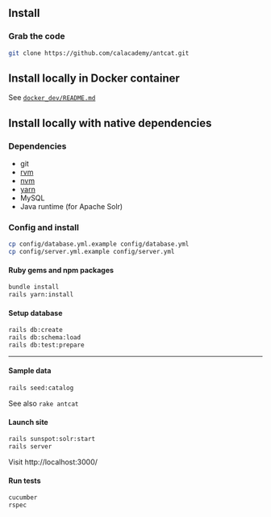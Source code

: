 ## Install

### Grab the code
```sh
git clone https://github.com/calacademy/antcat.git
```

## Install locally in Docker container
See [`docker_dev/README.md`](docker_dev/README.md)

## Install locally with native dependencies

### Dependencies
* git
* [rvm](https://rvm.io/rvm/install)
* [nvm](https://github.com/nvm-sh/nvm)
* [yarn](https://github.com/yarnpkg/yarn)
* MySQL
* Java runtime (for Apache Solr)

### Config and install
```sh
cp config/database.yml.example config/database.yml
cp config/server.yml.example config/server.yml
```

#### Ruby gems and npm packages
```sh
bundle install
rails yarn:install
```

#### Setup database
```sh
rails db:create
rails db:schema:load
rails db:test:prepare
```

---

#### Sample data
```sh
rails seed:catalog
```

See also `rake antcat`

#### Launch site
```sh
rails sunspot:solr:start
rails server
```

Visit http://localhost:3000/

#### Run tests
```sh
cucumber
rspec
```
